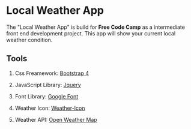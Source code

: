 # Local Weather App

The "Local Weather App" is build for **Free Code Camp** as a intermediate front end development project. This app will show your current local weather condition.

## Tools

1. Css Freamework: [Bootstrap 4](https://getbootstrap.com/) 

2. JavaScript Library: [Jquery](https://jquery.com/)

3. Font Library: [Google Font](https://fonts.google.com/)

4. Weather Icon: [Weather-Icon](http://erikflowers.github.io/weather-icons/)

5. Weather API: [Open Weather Map](https://openweathermap.org/api)
